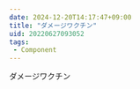 ```yaml
---
date: 2024-12-20T14:17:47+09:00
title: "ダメージワクチン"
uid: 20220627093052
tags:
 - Component
---
```


ダメージワクチン